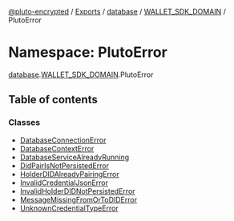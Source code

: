 [@pluto-encrypted](../README.md) / [Exports](../modules.md) / [database](database.md) / [WALLET\_SDK\_DOMAIN](database.WALLET_SDK_DOMAIN.md) / PlutoError

# Namespace: PlutoError

[database](database.md).[WALLET\_SDK\_DOMAIN](database.WALLET_SDK_DOMAIN.md).PlutoError

## Table of contents

### Classes

- [DatabaseConnectionError](../classes/database.WALLET_SDK_DOMAIN.PlutoError.DatabaseConnectionError.md)
- [DatabaseContextError](../classes/database.WALLET_SDK_DOMAIN.PlutoError.DatabaseContextError.md)
- [DatabaseServiceAlreadyRunning](../classes/database.WALLET_SDK_DOMAIN.PlutoError.DatabaseServiceAlreadyRunning.md)
- [DidPairIsNotPersistedError](../classes/database.WALLET_SDK_DOMAIN.PlutoError.DidPairIsNotPersistedError.md)
- [HolderDIDAlreadyPairingError](../classes/database.WALLET_SDK_DOMAIN.PlutoError.HolderDIDAlreadyPairingError.md)
- [InvalidCredentialJsonError](../classes/database.WALLET_SDK_DOMAIN.PlutoError.InvalidCredentialJsonError.md)
- [InvalidHolderDIDNotPersistedError](../classes/database.WALLET_SDK_DOMAIN.PlutoError.InvalidHolderDIDNotPersistedError.md)
- [MessageMissingFromOrToDIDError](../classes/database.WALLET_SDK_DOMAIN.PlutoError.MessageMissingFromOrToDIDError.md)
- [UnknownCredentialTypeError](../classes/database.WALLET_SDK_DOMAIN.PlutoError.UnknownCredentialTypeError.md)
